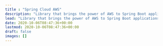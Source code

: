 ```yaml
---
title : "Spring Cloud AWS"
description: "Library that brings the power of AWS to Spring Boot applications in Spring idiomatic way"
lead: "Library that brings the power of AWS to Spring Boot applications in Spring idiomatic way."
date: 2020-10-06T08:47:36+00:00
lastmod: 2020-10-06T08:47:36+00:00
draft: false
images: []
---
```

